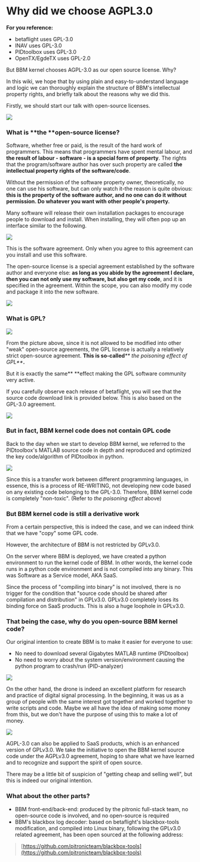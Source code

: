 # Why did we choose AGPL3.0

**For you reference:**

* betaflight uses GPL-3.0
* INAV uses GPL-3.0
* PIDtoolbox uses GPL-3.0
* OpenTX/EgdeTX uses GPL-2.0

But BBM kernel chooses AGPL-3.0 as our open source license. Why?

In this wiki, we hope that by using plain and easy-to-understand language and logic we can thoroughly explain the structure of BBM's intellectual property rights, and briefly talk about the reasons why we did this.

Firstly, we should start our talk with open-source licenses.

![](<../.gitbook/assets/how-to choose-open-source-license.png>)

### What is **the **open-source license?

Software, whether free or paid, is the result of the hard work of programmers. This means that programmers have spent mental labour, and **the result of labour - software - is a special form of property**. The rights that the program/software author has over such property are called **the intellectual property rights of the software/code**.

Without the permission of the software property owner, theoretically, no one can use his software, but can only watch it-the reason is quite obvious: **this is the property of the software author, and no one can do it without permission. Do whatever you want with other people's property.**

Many software will release their own installation packages to encourage people to download and install. When installing, they will often pop up an interface similar to the following.

![](../.gitbook/assets/install-betaflight-configurator.png)

This is the software agreement. Only when you agree to this agreement can you install and use this software.

The open-source license is a special agreement established by the software author and everyone else: **as long as you abide by the agreement I declare, then you can not only use my software, but also get my code**, and it is specified in the agreement. Within the scope, you can also modify my code and package it into the new software.

![](../.gitbook/assets/screenshot-for-agpl-3.0.png)

### What is GPL?

![](../.gitbook/assets/open-source-licences.png)

From the picture above, since it is not allowed to be modified into other "weak" open-source agreements, the GPL license is actually a relatively strict open-source agreement. **This is so-called**_** the poisoning effect of GPL**_**.**

But it is exactly the same** **effect making the GPL software community very active.

If you carefully observe each release of betaflight, you will see that the source code download link is provided below. This is also based on the GPL-3.0 agreement.

![](../.gitbook/assets/betaflight-release.png)

### But in fact, BBM kernel code does not contain GPL code

Back to the day when we start to develop BBM kernel, we referred to the PIDtoolbox's MATLAB source code in depth and reproduced and optimized the key code/algorithm of PIDtoolbox in python.

![](../.gitbook/assets/BBM-vs-PTB.png)

Since this is a transfer work between different programming languages, in essence, this is a process of RE-WRITING, not developing new code based on any existing code belonging to the GPL-3.0. Therefore, BBM kernel code is completely "non-toxic". (Refer to _the poisoning effect_ above)

### But BBM kernel code is still a derivative work

From a certain perspective, this is indeed the case, and we can indeed think that we have "copy" some GPL code.

However, the architecture of BBM is not restricted by GPLv3.0.



On the server where BBM is deployed, we have created a python environment to run the kernel code of BBM. In other words, the kernel code runs in a python code environment and is not compiled into any binary. This was Software as a Service model, AKA SaaS.

Since the process of "compiling into binary" is not involved, there is no trigger for the condition that "source code should be shared after compilation and distribution" in GPLv3.0. GPLv3.0 completely loses its binding force on SaaS products. This is also a huge loophole in GPLv3.0.

### That being the case, why do you open-source BBM kernel code?

Our original intention to create BBM is to make it easier for everyone to use:

* No need to download several Gigabytes MATLAB runtime (PIDtoolbox)
* No need to worry about the system version/environment causing the python program to crash/run (PID-analyzer)

![](../.gitbook/assets/matlab-runtime.jpg)

On the other hand, the drone is indeed an excellent platform for research and practice of digital signal processing. In the beginning, it was us as a group of people with the same interest got together and worked together to write scripts and code. Maybe we all have the idea of making some money from this, but we don't have the purpose of using this to make a lot of money.

![](../.gitbook/assets/PSD-first-demo.png)

AGPL-3.0 can also be applied to SaaS products, which is an enhanced version of GPLv3.0. We take the initiative to open the BBM kernel source code under the AGPLv3.0 agreement, hoping to share what we have learned and to recognize and support the spirit of open source.

There may be a little bit of suspicion of "getting cheap and selling well", but this is indeed our original intention.

### What about the other parts?

* BBM front-end/back-end: produced by the pitronic full-stack team, no open-source code is involved, and no open-source is required
* BBM's blackbox log decoder: based on betaflight's blackbox-tools modification, and compiled into Linux binary, following the GPLv3.0 related agreement, has been open sourced at the following address:

> [https://github.com/pitronicteam/blackbox-tools](https://github.com/pitronicteam/blackbox-tools)
